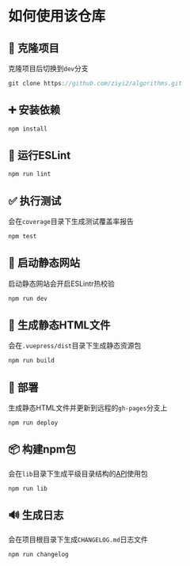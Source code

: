 # 如何使用该仓库

## :tada: 克隆项目

克隆项目后切换到`dev`分支

``` javascript
git clone https://github.com/ziyi2/algorithms.git
```

## :heavy_plus_sign: 安装依赖

``` javascript
npm install
```

## :rotating_light: 运行ESLint

``` javascript
npm run lint
```

## :white_check_mark: 执行测试

会在`coverage`目录下生成测试覆盖率报告

``` javascript
npm test
```

## :construction: 启动静态网站

启动静态网站会开启ESLintr热校验

``` javascript
npm run dev
```

## :bookmark: 生成静态HTML文件

会在`.vuepress/dist`目录下生成静态资源包

``` javascript
npm run build
```

## :rocket: 部署

生成静态HTML文件并更新到远程的`gh-pages`分支上

``` javascript
npm run deploy
```

## :package: 构建npm包

会在`lib`目录下生成平级目录结构的[API](/algorithms/api/_comparator)使用包

``` javascript
npm run lib
```

## :loud_sound: 生成日志

会在项目根目录下生成`CHANGELOG.md`日志文件

``` javascript
npm run changelog
```